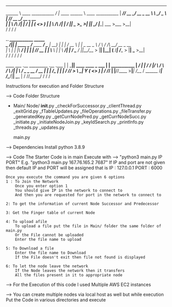 __________                        __           __________                     
\______   \ ____   ___________  _/  |_  ____   \______   \ ____   ___________ 
 |     ___// __ \_/ __ \_  __ \ \   __\/  _ \   |     ___// __ \_/ __ \_  __ \
 |    |   \  ___/\  ___/|  | \/  |  | (  <_> )  |    |   \  ___/\  ___/|  | \/
 |____|    \___  >\___  >__|     |__|  \____/   |____|    \___  >\___  >__|   
               \/     \/                                      \/     \/       


               
___________.__.__           ___________                              _____             
\_   _____/|__|  |   ____   \__    ___/___________    ____   _______/ ____\___________ 
 |    __)  |  |  | _/ __ \    |    |  \_  __ \__  \  /    \ /  ___/\   __\/ __ \_  __ \
 |     \   |  |  |_\  ___/    |    |   |  | \// __ \|   |  \\___ \  |  | \  ___/|  | \/
 \___  /   |__|____/\___  >   |____|   |__|  (____  /___|  /____  > |__|  \___  >__|   
     \/                 \/                        \/     \/     \/            \/       
 
 
 
 
____ ___      .__                 _________ .__                     .___
|    |   \_____|__| ____    ____   \_   ___ \|  |__   ___________  __| _/
|    |   /  ___/  |/    \  / ___\  /    \  \/|  |  \ /  _ \_  __ \/ __ | 
|    |  /\___ \|  |   |  \/ /_/  > \     \___|   Y  (  <_> )  | \/ /_/ | 
|______//____  >__|___|  /\___  /   \______  /___|  /\____/|__|  \____ | 
             \/        \//_____/           \/     \/                  \/ 



Instructions for execution and Folder Structure

--> Code Folder Structure
* Main/
    Node/
        __init__.py
        _checkForSuccessor.py
        _clientThread.py
        _exitGrid.py
        _fTableUpdates.py
        _fileOperations.py
        _fileTransfer.py
        _generatedKey.py
        _getCurrNodePred.py
        _getCurrNodeSucc.py
        _initiate.py
        _initiateNodeJoin.py
        _keyIdSearch.py
        _printInfo.py
        _threads.py
        _updates.py
    
    main.py 

--> Dependencies
    Install python 3.8.9

--> Code
    The Starter Code is in main
        Execute with --> "python3 main.py IP PORT"
                    E.g. "python3 main.py 167.76.165.2 7687"
                If IP and port are not given then default IP and PORT will be assigned
                    that is IP  : 127.0.0.1
                           PORT : 6000

    Once you execute the command you are given 6 options 
    1 : To Join the Network
        Once you enter option 1
        You should give IP in the network to connect to 
        And then you are requested for port in the network to connect to
    
    2: To get the information of current Node Successor and Predecessor

    3: Get the Finger table of current Node

    4: To upload afile
        To upload a file put the file in Main/ folder the same folder of main.py
        Or the File cannot be uploaded
        Enter the file name to upload

    5: To Download a file
        Enter the file name to Download
        If the File doesn't exit then file not found is displayed

    6: To let the node leave the network
        If the Node leaves the network then it transfers
        All the files present in it to appropriate node



--> For the Execution of this code I used Multiple AWS EC2 instances

--> You can create multiple nodes via local host as well but while execution
    Put the Code in various directories and execute
